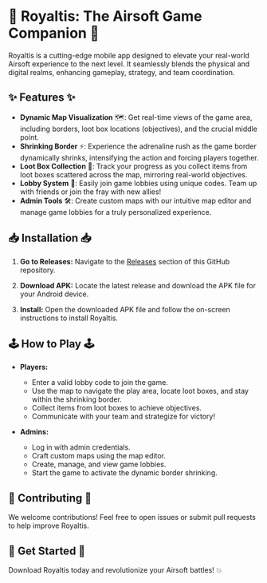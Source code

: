 # 📱 Royaltis: The Airsoft Game Companion 🚀

Royaltis is a cutting-edge mobile app designed to elevate your real-world Airsoft experience to the next level. It seamlessly blends the physical and digital realms, enhancing gameplay, strategy, and team coordination.

## ✨ Features ✨

- **Dynamic Map Visualization** 🗺️: Get real-time views of the game area, including borders, loot box locations (objectives), and the crucial middle point.
- **Shrinking Border** ⚡: Experience the adrenaline rush as the game border dynamically shrinks, intensifying the action and forcing players together.
- **Loot Box Collection** 🎁: Track your progress as you collect items from loot boxes scattered across the map, mirroring real-world objectives.
- **Lobby System** 👥: Easily join game lobbies using unique codes. Team up with friends or join the fray with new allies!
- **Admin Tools** 🛠️: Create custom maps with our intuitive map editor and manage game lobbies for a truly personalized experience.


## 📥 Installation 📥

1. **Go to Releases:** Navigate to the [Releases](https://your-repository-url/releases) section of this GitHub repository.

2. **Download APK:** Locate the latest release and download the APK file for your Android device.

3. **Install:**  Open the downloaded APK file and follow the on-screen instructions to install Royaltis.


## 🕹️ How to Play 🕹️

- **Players:**
    - Enter a valid lobby code to join the game.
    - Use the map to navigate the play area, locate loot boxes, and stay within the shrinking border.
    - Collect items from loot boxes to achieve objectives.
    - Communicate with your team and strategize for victory!

- **Admins:**
    - Log in with admin credentials.
    - Craft custom maps using the map editor.
    - Create, manage, and view game lobbies.
    - Start the game to activate the dynamic border shrinking.

## 🤝 Contributing 🤝

We welcome contributions! Feel free to open issues or submit pull requests to help improve Royaltis. 

## 🚀 Get Started 🚀

Download Royaltis today and revolutionize your Airsoft battles! 💥
